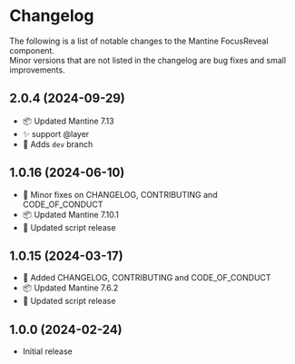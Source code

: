 # Changelog

The following is a list of notable changes to the Mantine FocusReveal component.  
Minor versions that are not listed in the changelog are bug fixes and small improvements.

## 2.0.4 (2024-09-29)

- 📦️ Updated Mantine 7.13
- ✨ support @layer
- 💫 Adds `dev` branch

## 1.0.16 (2024-06-10)

- 📝 Minor fixes on CHANGELOG, CONTRIBUTING and CODE_OF_CONDUCT
- 📦️ Updated Mantine 7.10.1
- 👷 Updated script release

## 1.0.15 (2024-03-17)

- 📝 Added CHANGELOG, CONTRIBUTING and CODE_OF_CONDUCT
- 📦️ Updated Mantine 7.6.2
- 👷 Updated script release

## 1.0.0 (2024-02-24)

- Initial release
